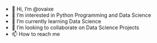 - 👋 Hi, I’m @ovaixe
- 👀 I’m interested in Python Programming and Data Science
- 🌱 I’m currently learning Data Science
- 💞️ I’m looking to collaborate on Data Science Projects
- 📫 How to reach me 

<!---
ovaixe/ovaixe is a ✨ special ✨ repository because its `README.md` (this file) appears on your GitHub profile.
You can click the Preview link to take a look at your changes.
--->
